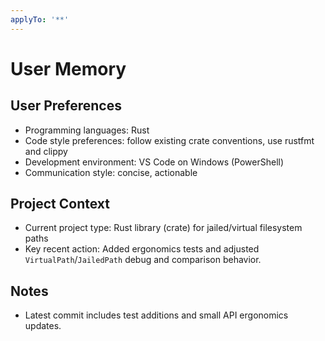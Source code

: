 ```yaml
---
applyTo: '**'
---
```


# User Memory

## User Preferences
- Programming languages: Rust
- Code style preferences: follow existing crate conventions, use rustfmt and clippy
- Development environment: VS Code on Windows (PowerShell)
- Communication style: concise, actionable

## Project Context
- Current project type: Rust library (crate) for jailed/virtual filesystem paths
- Key recent action: Added ergonomics tests and adjusted `VirtualPath`/`JailedPath` debug and comparison behavior.

## Notes
- Latest commit includes test additions and small API ergonomics updates.
